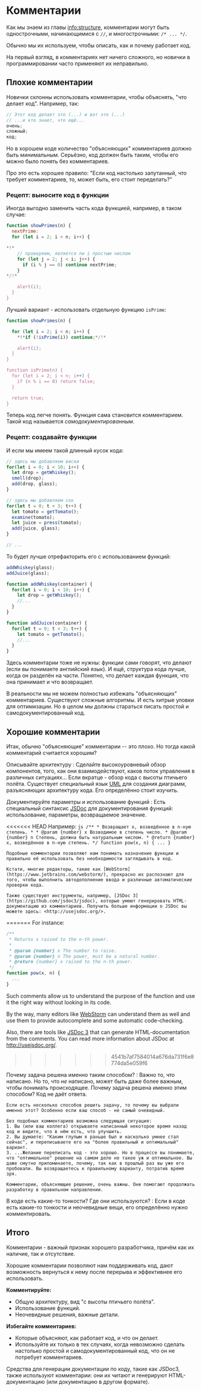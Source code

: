 # Комментарии

Как мы знаем из главы <info:structure>, комментарии могут быть однострочными, начинающимися с `//`, и многострочными: `/* ... */`.

Обычно мы их используем, чтобы описать, как и почему работает код.

На первый взгляд, в комментариях нет ничего сложного, но новички в программировании часто применяют их неправильно.

## Плохие комментарии

Новички склонны использовать комментарии, чтобы объяснять, "что делает код". Например, так:

```js
// Этот код делает это (...) и вот это (...)
// ...и кто знает, что ещё...
очень;
сложный;
код;
```

Но в хорошем коде количество "объясняющих" комментариев должно быть минимальным. Серьёзно, код должен быть таким, чтобы его можно было понять без комментариев.

Про это есть хорошее правило: "Если код настолько запутанный, что требует комментариев, то, может быть, его стоит переделать?"

### Рецепт: выносите код в функции

Иногда выгодно заменить часть кода функцией, например, в таком случае:

```js
function showPrimes(n) {
  nextPrime:
  for (let i = 2; i < n; i++) {

*!*
    // проверяем, является ли i простым числом
    for (let j = 2; j < i; j++) {
      if (i % j == 0) continue nextPrime;
    }
*/!*

    alert(i);
  }
}
```

Лучший вариант - использовать отдельную функцию `isPrime`:


```js
function showPrimes(n) {

  for (let i = 2; i < n; i++) {
    *!*if (!isPrime(i)) continue;*/!*

    alert(i);  
  }
}

function isPrime(n) {
  for (let i = 2; i < n; i++) {
    if (n % i == 0) return false;
  }

  return true;
}
```

Теперь код легче понять. Функция сама становится комментарием. Такой код называется *самодокументированным*.

### Рецепт: создавайте функции

И если мы имеем такой длинный кусок кода:

```js
// здесь мы добавляем виски
for(let i = 0; i < 10; i++) {
  let drop = getWhiskey();
  smell(drop);
  add(drop, glass);
}

// здесь мы добавляем сок
for(let t = 0; t < 3; t++) {
  let tomato = getTomato();
  examine(tomato);
  let juice = press(tomato);
  add(juice, glass);
}

// ...
```

То будет лучше отрефакторить его с использованием функций:

```js
addWhiskey(glass);
addJuice(glass);

function addWhiskey(container) {
  for(let i = 0; i < 10; i++) {
    let drop = getWhiskey();
    //...
  }
}

function addJuice(container) {
  for(let t = 0; t < 3; t++) {
    let tomato = getTomato();
    //...
  }
}
```

Здесь комментарии тоже не нужны: функции сами говорят, что делают (если вы понимаете английский язык). И ещё, структура кода лучше, когда он разделён на части. Понятно, что делает каждая функция, что она принимает и что возвращает.

В реальности мы не можем полностью избежать "объясняющих" комментариев. Существуют сложные алгоритмы. И есть хитрые уловки для оптимизации. Но в целом мы должны стараться писать простой и самодокументированный код.

## Хорошие комментарии

Итак, обычно "объясняющие" комментарии -- это плохо. Но тогда какой комментарий считается хорошим?

Описывайте архитектуру
: Сделайте высокоуровневый обзор компонентов, того, как они взаимодействуют, каков поток управления в различных ситуациях... Если вкратце - обзор кода с высоты птичьего полёта. Существует специальный язык [UML](https://ru.wikipedia.org/wiki/UML) для создания диаграмм, разъясняющих архитектуру кода. Его определённо стоит изучить.

Документируйте параметры и использование функций
: Есть специальный синтаксис [JSDoc](https://ru.wikipedia.org/wiki/JSDoc) для документирования функций: использование, параметры, возвращаемое значение.

<<<<<<< HEAD
    Например:
    ```js
    /**
     * Возвращает x, возведённое в n-ную степень.
     *
     * @param {number} x Возводимое в степень число.
     * @param {number} n Степень, должна быть натуральным числом.
     * @return {number} x, возведённое в n-ную степень.
     */
    function pow(x, n) {
      ...
    }
    ```

    Подобные комментарии позволяют нам понимать назначение функции и правильно её использовать без необходимости заглядывать в код.

    Кстати, многие редакторы, такие как [WebStorm](https://www.jetbrains.com/webstorm/), прекрасно их распознают для того, чтобы выполнить автодополнение ввода и различные автоматические проверки кода.

    Также существуют инструменты, например, [JSDoc 3](https://github.com/jsdoc3/jsdoc), которые умеют генерировать HTML-документацию из комментариев. Получить больше информации о JSDoc вы можете здесь: <http://usejsdoc.org/>.
=======
For instance:
```js
/**
 * Returns x raised to the n-th power.
 *
 * @param {number} x The number to raise.
 * @param {number} n The power, must be a natural number.
 * @return {number} x raised to the n-th power.
 */
function pow(x, n) {
  ...
}
```

Such comments allow us to understand the purpose of the function and use it the right way without looking in its code.

By the way, many editors like [WebStorm](https://www.jetbrains.com/webstorm/) can understand them as well and use them to provide autocomplete and some automatic code-checking.

Also, there are tools like [JSDoc 3](https://github.com/jsdoc3/jsdoc) that can generate HTML-documentation from the comments. You can read more information about JSDoc at <http://usejsdoc.org/>.
>>>>>>> 4541b7af7584014a676da731f6e8774da5e059f6

Почему задача решена именно таким способом?
: Важно то, что написано. Но то, что *не* написано, может быть даже более важным, чтобы понимать происходящее. Почему задача решена именно этим способом? Код не даёт ответа.

    Если есть несколько способов решить задачу, то почему вы выбрали именно этот? Особенно если ваш способ - не самый очевидный.

    Без подобных комментариев возможна следующая ситуация:
    1. Вы (или ваш коллега) открываете написанный некоторое время назад код и видите, что в нём есть, что улучшить.
    2. Вы думаете: "Каким глупым я раньше был и насколько умнее стал сейчас", и переписываете его на "более правильный и оптимальный" вариант.
    3. ...Желание переписать код - это хорошо. Но в процессе вы понимаете, что "оптимальное" решение на самом деле не такое уж и оптимальное. Вы даже смутно припоминаете, почему, так как в прошлый раз вы уже его пробовали. Вы возвращаетесь к правильному варианту, потратив время зря.

    Комментарии, объясняющие решение, очень важны. Они помогают продолжать разработку в правильном направлении.

В коде есть какие-то тонкости? Где они используются?
: Если в коде есть какие-то тонкости и неочевидные вещи, его определённо нужно комментировать.

## Итого

Комментарии - важный признак хорошего разработчика, причём как их наличие, так и отсутствие.

Хорошие комментарии позволяют нам поддерживать код, дают возможность вернуться к нему после перерыва и эффективнее его использовать.

**Комментируйте:**

- Общую архитектуру, вид "с высоты птичьего полёта".
- Использование функций.
- Неочевидные решения, важные детали.

**Избегайте комментариев:**

- Которые объясняют, как работает код, и что он делает.
- Используйте их только в тех случаях, когда невозможно сделать настолько простой и самодокументированный код, что он не потребует комментариев.

Средства для генерации документации по коду, такие как JSDoc3, также используют комментарии: они их читают и генерируют HTML-документацию (или документацию в другом формате).
